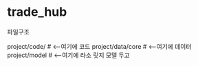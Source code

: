 # trade_hub

파일구조

project/code/ # <--여기에 코드
project/data/core # <--여기에 데이터
project/model # <--여기에 라소 릿지 모델 두고 
